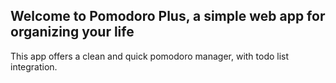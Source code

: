 ## Welcome to Pomodoro Plus, a simple web app for organizing your life
This app offers a clean and quick pomodoro manager, with todo list integration.